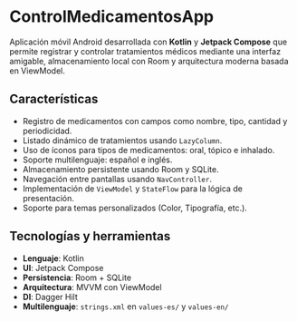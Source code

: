# ControlMedicamentosApp

Aplicación móvil Android desarrollada con **Kotlin** y **Jetpack Compose** que permite registrar y controlar tratamientos médicos mediante una interfaz amigable, almacenamiento local con Room y arquitectura moderna basada en ViewModel.

## Características

- Registro de medicamentos con campos como nombre, tipo, cantidad y periodicidad.
- Listado dinámico de tratamientos usando `LazyColumn`.
- Uso de íconos para tipos de medicamentos: oral, tópico e inhalado.
- Soporte multilenguaje: español e inglés.
- Almacenamiento persistente usando Room y SQLite.
- Navegación entre pantallas usando `NavController`.
- Implementación de `ViewModel` y `StateFlow` para la lógica de presentación.
- Soporte para temas personalizados (Color, Tipografía, etc.).

##  Tecnologías y herramientas

- **Lenguaje**: Kotlin
- **UI**: Jetpack Compose
- **Persistencia**: Room + SQLite
- **Arquitectura**: MVVM con ViewModel
- **DI**: Dagger Hilt
- **Multilenguaje**: `strings.xml` en `values-es/` y `values-en/`